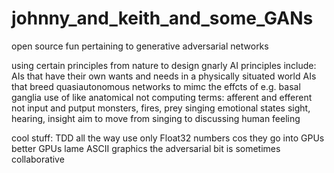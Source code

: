 # johnny_and_keith_and_some_GANs
open source fun pertaining to generative adversarial networks

using certain principles from nature to design gnarly AI
principles include:
    AIs that have their own wants and needs in a physically situated world
    AIs that breed
    quasiautonomous networks to mimc the effcts of e.g. basal ganglia
    use of like anatomical not computing terms: afferent and efferent not input and putput
    monsters, fires, prey
    singing
    emotional states
    sight, hearing, insight
    aim to move from singing to discussing human feeling
      
cool stuff:
    TDD all the way
    use only Float32 numbers cos they go into GPUs better
    GPUs
    lame ASCII graphics
    the adversarial bit is sometimes collaborative
   
